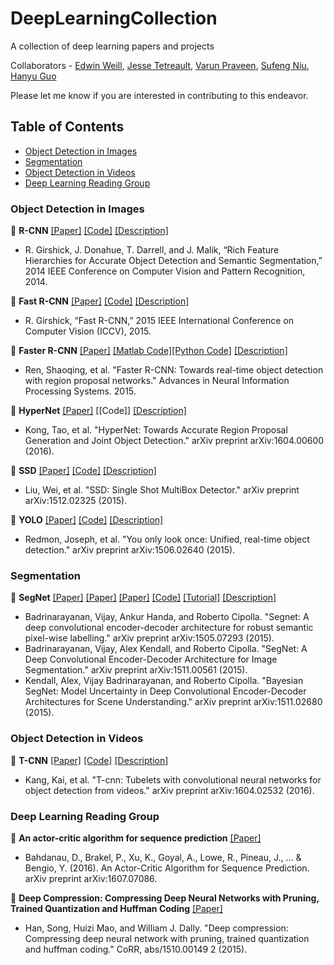 # DeepLearningCollection

A collection of deep learning papers and projects

Collaborators - [Edwin Weill](https://github.com/eweill), 
		[Jesse Tetreault](https://github.com/jtetrea), 
		[Varun Praveen](https://github.com/pravee2),
		[Sufeng Niu](https://github.com/sufengniu),
		[Hanyu Guo](https://github.com/HanyuGuo)

Please let me know if you are interested in contributing to this endeavor.

## Table of Contents
- [Object Detection in Images](#object-detection-in-images)
- [Segmentation](#segmentation)
- [Object Detection in Videos](#object-detection-in-videos)
- [Deep Learning Reading Group](#deep-learning-reading-group)

### Object Detection in Images
:small_orange_diamond: **R-CNN** [[Paper]](http://arxiv.org/pdf/1311.2524v5.pdf) [[Code]](https://github.com/rbgirshick/rcnn) [[Description]](https://github.com/eweill/DeepLearningCollection/blob/master/objDetectionImg/RCNN.md)
* R. Girshick, J. Donahue, T. Darrell, and J. Malik, “Rich Feature Hierarchies for Accurate Object Detection and Semantic Segmentation,” 2014 IEEE Conference on Computer Vision and Pattern Recognition, 2014.

:small_orange_diamond: **Fast R-CNN** [[Paper]](http://arxiv.org/pdf/1504.08083v2.pdf) [[Code]](https://github.com/rbgirshick/fast-rcnn) [[Description]](https://github.com/eweill/DeepLearningCollection/blob/master/objDetectionImg/FastRCNN.md)
* R. Girshick, “Fast R-CNN,” 2015 IEEE International Conference on Computer Vision (ICCV), 2015.

:small_orange_diamond: **Faster R-CNN** [[Paper]](http://arxiv.org/pdf/1506.01497v3.pdf) [[Matlab Code]](https://github.com/ShaoqingRen/faster_rcnn)[[Python Code]](https://github.com/rbgirshick/py-faster-rcnn) [[Description]](https://github.com/eweill/DeepLearningCollection/blob/master/objDetectionImg/FasterRCNN.md)
* Ren, Shaoqing, et al. "Faster R-CNN: Towards real-time object detection with region proposal networks." Advances in Neural Information Processing Systems. 2015.

:small_orange_diamond: **HyperNet** [[Paper]](http://arxiv.org/pdf/1604.00600.pdf) [[Code]]  [[Description]](https://github.com/eweill/DeepLearningCollection/blob/master/objDetectionImg/HyperNet.md)
* Kong, Tao, et al. "HyperNet: Towards Accurate Region Proposal Generation and Joint Object Detection." arXiv preprint arXiv:1604.00600 (2016).

:small_orange_diamond: **SSD** [[Paper]](http://arxiv.org/pdf/1512.02325v2.pdf) [[Code]](https://github.com/weiliu89/caffe/tree/ssd) [[Description]](https://github.com/eweill/DeepLearningCollection/blob/master/objDetectionImg/SSD.md)
* Liu, Wei, et al. "SSD: Single Shot MultiBox Detector." arXiv preprint arXiv:1512.02325 (2015).

:small_orange_diamond: **YOLO** [[Paper]](http://arxiv.org/pdf/1506.02640v5.pdf) [[Code]](http://pjreddie.com/darknet/yolo/) [[Description]](https://github.com/eweill/DeepLearningCollection/blob/master/objDetectionImg/YOLO.md)
* Redmon, Joseph, et al. "You only look once: Unified, real-time object detection." arXiv preprint arXiv:1506.02640 (2015).



### Segmentation
:small_orange_diamond: **SegNet** [[Paper]](http://arxiv.org/pdf/1505.07293v1.pdf) [[Paper]](http://arxiv.org/pdf/1511.00561v2.pdf) [[Paper]](http://arxiv.org/pdf/1511.02680v1.pdf) [[Code]](https://github.com/alexgkendall/caffe-segnet) [[Tutorial]](https://github.com/alexgkendall/SegNet-Tutorial) [[Description]](https://github.com/eweill/DeepLearningCollection/blob/master/segmentation/SegNet.md)
* Badrinarayanan, Vijay, Ankur Handa, and Roberto Cipolla. "Segnet: A deep convolutional encoder-decoder architecture for robust semantic pixel-wise labelling." arXiv preprint arXiv:1505.07293 (2015).
* Badrinarayanan, Vijay, Alex Kendall, and Roberto Cipolla. "SegNet: A Deep Convolutional Encoder-Decoder Architecture for Image Segmentation." arXiv preprint arXiv:1511.00561 (2015).
* Kendall, Alex, Vijay Badrinarayanan, and Roberto Cipolla. "Bayesian SegNet: Model Uncertainty in Deep Convolutional Encoder-Decoder Architectures for Scene Understanding." arXiv preprint arXiv:1511.02680 (2015).



### Object Detection in Videos
:small_orange_diamond: **T-CNN** [[Paper]](http://arxiv.org/pdf/1604.02532v2.pdf) [[Code]](https://github.com/myfavouritekk/T-CNN) [[Description]](https://github.com/eweill/DeepLearningCollection/blob/master/objDetectionVid/TCNN.md)
* Kang, Kai, et al. "T-cnn: Tubelets with convolutional neural networks for object detection from videos." arXiv preprint arXiv:1604.02532 (2016).



### Deep Learning Reading Group
:small_orange_diamond: **An actor-critic algorithm for sequence prediction** [[Paper]](https://arxiv.org/pdf/1607.07086v2.pdf)  
* Bahdanau, D., Brakel, P., Xu, K., Goyal, A., Lowe, R., Pineau, J., ... & Bengio, Y. (2016). An Actor-Critic Algorithm for Sequence Prediction. arXiv preprint arXiv:1607.07086.

:small_orange_diamond: **Deep Compression: Compressing Deep Neural Networks with Pruning, Trained Quantization and Huffman Coding** [[Paper]](https://arxiv.org/pdf/1510.00149v5.pdf)
* Han, Song, Huizi Mao, and William J. Dally. "Deep compression: Compressing deep neural network with pruning, trained quantization and huffman coding." CoRR, abs/1510.00149 2 (2015).
